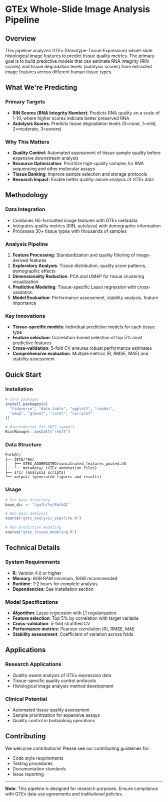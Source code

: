 # GTEx Whole-Slide Image Analysis Pipeline

## Overview

This pipeline analyzes GTEx (Genotype-Tissue Expression) whole-slide histological image features to predict tissue quality metrics. The primary goal is to build predictive models that can estimate RNA integrity (RIN scores) and tissue degradation levels (autolysis scores) from extracted image features across different human tissue types.

## What We're Predicting

### Primary Targets
- **RIN Scores (RNA Integrity Number)**: Predicts RNA quality on a scale of 1-10, where higher scores indicate better preserved RNA
- **Autolysis Scores**: Predicts tissue degradation levels (0=none, 1=mild, 2=moderate, 3=severe)

### Why This Matters
- **Quality Control**: Automated assessment of tissue sample quality before expensive downstream analysis
- **Resource Optimization**: Prioritize high-quality samples for RNA sequencing and other molecular assays
- **Tissue Banking**: Improve sample selection and storage protocols
- **Research Impact**: Enable better quality-aware analysis of GTEx data

## Methodology

### Data Integration
- Combines H5-formatted image features with GTEx metadata
- Integrates quality metrics (RIN, autolysis) with demographic information
- Processes 30+ tissue types with thousands of samples

### Analysis Pipeline
1. **Feature Processing**: Standardization and quality filtering of image-derived features
2. **Exploratory Analysis**: Tissue distribution, quality score patterns, demographic effects
3. **Dimensionality Reduction**: PCA and UMAP for tissue clustering visualization
4. **Predictive Modeling**: Tissue-specific Lasso regression with cross-validation
5. **Model Evaluation**: Performance assessment, stability analysis, feature importance

### Key Innovations
- **Tissue-specific models**: Individual predictive models for each tissue type
- **Feature selection**: Correlation-based selection of top 5% most predictive features
- **Cross-validation**: 5-fold CV ensures robust performance estimates
- **Comprehensive evaluation**: Multiple metrics (R, RMSE, MAE) and stability assessment

## Quick Start

### Installation
```r
# Core packages
install.packages(c(
  "tidyverse", "data.table", "ggplot2", "readxl",
  "umap", "glmnet", "caret", "corrplot"
))

# Bioconductor for HDF5 support
BiocManager::install("rhdf5")
```

### Data Structure
```
PathQC/
├── data/raw/
│   ├── GTEX_AGGREGATED/concatnated_features_pooled.h5
│   └── metadata/ (GTEx annotation files)
├── src/ (analysis scripts)
└── output/ (generated figures and results)
```

### Usage
```r
# Set base directory
base_dir <- "/path/to/PathQC"

# Run main analysis
source("gtex_analysis_pipeline.R")

# Run predictive modeling
source("gtex_tissue_modeling.R")
```

## Technical Details

### System Requirements
- **R**: Version 4.0 or higher
- **Memory**: 8GB RAM minimum, 16GB recommended
- **Runtime**: 1-2 hours for complete analysis
- **Dependencies**: See installation section

### Model Specifications
- **Algorithm**: Lasso regression with L1 regularization
- **Feature selection**: Top 5% by correlation with target variable
- **Cross-validation**: 5-fold stratified CV
- **Performance metrics**: Pearson correlation (R), RMSE, MAE
- **Stability assessment**: Coefficient of variation across folds

## Applications

### Research Applications
- Quality-aware analysis of GTEx expression data
- Tissue-specific quality control protocols
- Histological image analysis method development

### Clinical Potential
- Automated tissue quality assessment
- Sample prioritization for expensive assays
- Quality control in biobanking operations

## Contributing

We welcome contributions! Please see our contributing guidelines for:
- Code style requirements
- Testing procedures
- Documentation standards
- Issue reporting

---

**Note**: This pipeline is designed for research purposes. Ensure compliance with GTEx data use agreements and institutional policies.
